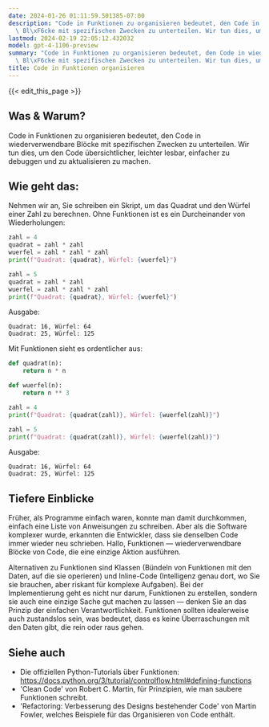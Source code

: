 ```yaml
---
date: 2024-01-26 01:11:59.501385-07:00
description: "Code in Funktionen zu organisieren bedeutet, den Code in wiederverwendbare\
  \ Bl\xF6cke mit spezifischen Zwecken zu unterteilen. Wir tun dies, um den Code\u2026"
lastmod: 2024-02-19 22:05:12.432032
model: gpt-4-1106-preview
summary: "Code in Funktionen zu organisieren bedeutet, den Code in wiederverwendbare\
  \ Bl\xF6cke mit spezifischen Zwecken zu unterteilen. Wir tun dies, um den Code\u2026"
title: Code in Funktionen organisieren
---
```


{{< edit_this_page >}}

## Was & Warum?
Code in Funktionen zu organisieren bedeutet, den Code in wiederverwendbare Blöcke mit spezifischen Zwecken zu unterteilen. Wir tun dies, um den Code übersichtlicher, leichter lesbar, einfacher zu debuggen und zu aktualisieren zu machen.

## Wie geht das:
Nehmen wir an, Sie schreiben ein Skript, um das Quadrat und den Würfel einer Zahl zu berechnen. Ohne Funktionen ist es ein Durcheinander von Wiederholungen:

```Python
zahl = 4
quadrat = zahl * zahl
wuerfel = zahl * zahl * zahl
print(f"Quadrat: {quadrat}, Würfel: {wuerfel}")

zahl = 5
quadrat = zahl * zahl
wuerfel = zahl * zahl * zahl
print(f"Quadrat: {quadrat}, Würfel: {wuerfel}")
```
Ausgabe:
```
Quadrat: 16, Würfel: 64
Quadrat: 25, Würfel: 125
```

Mit Funktionen sieht es ordentlicher aus:

```Python
def quadrat(n):
    return n * n

def wuerfel(n):
    return n ** 3

zahl = 4
print(f"Quadrat: {quadrat(zahl)}, Würfel: {wuerfel(zahl)}")

zahl = 5
print(f"Quadrat: {quadrat(zahl)}, Würfel: {wuerfel(zahl)}")
```
Ausgabe:
```
Quadrat: 16, Würfel: 64
Quadrat: 25, Würfel: 125
```

## Tiefere Einblicke
Früher, als Programme einfach waren, konnte man damit durchkommen, einfach eine Liste von Anweisungen zu schreiben. Aber als die Software komplexer wurde, erkannten die Entwickler, dass sie denselben Code immer wieder neu schrieben. Hallo, Funktionen — wiederverwendbare Blöcke von Code, die eine einzige Aktion ausführen.

Alternativen zu Funktionen sind Klassen (Bündeln von Funktionen mit den Daten, auf die sie operieren) und Inline-Code (Intelligenz genau dort, wo Sie sie brauchen, aber riskant für komplexe Aufgaben). Bei der Implementierung geht es nicht nur darum, Funktionen zu erstellen, sondern sie auch eine einzige Sache gut machen zu lassen — denken Sie an das Prinzip der einfachen Verantwortlichkeit. Funktionen sollten idealerweise auch zustandslos sein, was bedeutet, dass es keine Überraschungen mit den Daten gibt, die rein oder raus gehen.

## Siehe auch
- Die offiziellen Python-Tutorials über Funktionen: https://docs.python.org/3/tutorial/controlflow.html#defining-functions
- 'Clean Code' von Robert C. Martin, für Prinzipien, wie man saubere Funktionen schreibt.
- 'Refactoring: Verbesserung des Designs bestehender Code' von Martin Fowler, welches Beispiele für das Organisieren von Code enthält.
